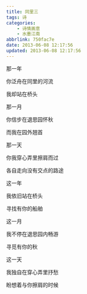 ```yaml
---
title: 同里三
tags: 诗
categories: 
    - 诗情画意
    - 水墨江南
abbrlink: 750fac7e
date: 2013-06-08 12:17:56
updated: 2013-06-08 12:17:56
---
```

那一年

你泛舟在同里的河流

我却站在桥头

那一月

你信步在退思园怀秋

而我在园外翘首

那一天

你我穿心弄里擦肩而过

各自走向没有交点的路途

这一年

我依旧站在桥头

寻找有你的船舶

这一月

我不停在退思园内畅游

寻觅有你的秋

这一天

我独自在穿心弄里抒愁

盼想着与你擦肩的时候